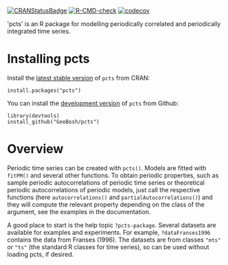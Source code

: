 [![CRANStatusBadge](http://www.r-pkg.org/badges/version/pcts)](https://cran.r-project.org/package=pcts)
[![R-CMD-check](https://github.com/GeoBosh/pcts/workflows/R-CMD-check/badge.svg)](https://github.com/GeoBosh/pcts/actions)
[![codecov](https://codecov.io/gh/GeoBosh/pcts/branch/master/graph/badge.svg?token=2SW9HKG71Y)](https://app.codecov.io/gh/GeoBosh/pcts)


'pcts' is an R package for modelling periodically correlated and periodically
integrated time series.


# Installing pcts

Install the [latest stable version](https://cran.r-project.org/package=pcts) of
`pcts` from CRAN:

    install.packages("pcts")


You can install the [development version](https://github.com/GeoBosh/pcts) of
`pcts` from Github:

    library(devtools)
    install_github("GeoBosh/pcts")


# Overview

Periodic time series can be created with `pcts()`. Models are fitted with
`fitPM()` and several other functions. To obtain periodic properties, such as
sample periodic autocorrelations of periodic time series or theoretical periodic
autocorrelations of periodic models, just call the respective functions (here
`autocorrelations()` and `partialAutocorrelations()`) and they will compute the
relevant property depending on the class of the argument, see the examples in
the documentation.

A good place to start is the help topic `?pcts-package`.  Several datasets are
available for examples and experiments.  For example, `?dataFranses1996`
contains the data from Franses (1996). The datasets are from classes `"mts"` or
`"ts"` (the standard R classes for time series), so can be used without loading
pcts, if desired.
